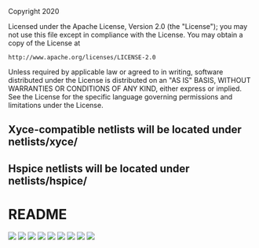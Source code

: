 Copyright 2020

Licensed under the Apache License, Version 2.0 (the "License");
you may not use this file except in compliance with the License.
You may obtain a copy of the License at

    http://www.apache.org/licenses/LICENSE-2.0

Unless required by applicable law or agreed to in writing, software
distributed under the License is distributed on an "AS IS" BASIS,
WITHOUT WARRANTIES OR CONDITIONS OF ANY KIND, either express or implied.
See the License for the specific language governing permissions and
limitations under the License.

## Xyce-compatible netlists will be located under netlists/xyce/
## Hspice netlists will be located under netlists/hspice/

# README
<img src="documentation/images/DLL_Ce_Page_1.png">
<img src="documentation/images/DLL_Ce_Page_2.png">
<img src="documentation/images/DLL_Ce_Page_3.png">
<img src="documentation/images/DLL_Ce_Page_4.png">
<img src="documentation/images/DLL_Ce_Page_5.png">
<img src="documentation/images/DLL_Ce_Page_6.png">
<img src="documentation/images/DLL_Ce_Page_7.png">
<img src="documentation/images/DLL_Ce_Page_8.png">
<img src="documentation/images/DLL_Ce_Page_9.png">
